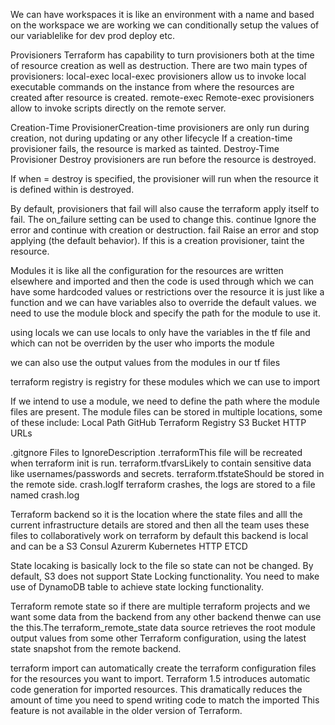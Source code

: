 We can have workspaces it is like an environment with a name and based on the workspace we are working we can conditionally setup the values of our variablelike for dev prod deploy etc.

Provisioners
Terraform has capability to turn provisioners both at the time of resource creation as well as
destruction.
There are two main types of provisioners:
local-exec
local-exec provisioners allow us to invoke local executable commands on the instance from where the resources are created after resource is created.
remote-exec
Remote-exec provisioners allow to invoke scripts directly on the remote server.

Creation-Time ProvisionerCreation-time provisioners are only run during creation,
not during updating or any other lifecycle
If a creation-time provisioner fails, the resource is
marked as tainted.
Destroy-Time Provisioner
Destroy provisioners are run before the resource is
destroyed.

If when = destroy is specified, the provisioner will run when the resource it is defined within is
destroyed.

By default, provisioners that fail will also cause the terraform apply itself to fail.
The on_failure setting can be used to change this.
continue Ignore the error and continue with creation or destruction.
fail Raise an error and stop applying (the default behavior). If this is a
creation provisioner, taint the resource.

Modules
it is like all the configuration for the resources are written elsewhere and imported and then the code is used through which we can have some hardcoded values or restrictions over the resource it is just like a function and we can have variables also to override the default values. we need to use the module block and specify the path for the module to use it.

using locals 
we can use locals to only have the variables in the tf file and which can not be overriden by the user who imports the module

we can also use the output values from the modules in our tf files

terraform registry is registry for these modules which we can use to import 

If we intend to use a module, we need to define the path where the module files are present.
The module files can be stored in multiple locations, some of these include:
Local Path
GitHub
Terraform Registry
S3 Bucket
HTTP URLs

.gitgnore
Files to IgnoreDescription
.terraformThis file will be recreated when terraform init is run.
terraform.tfvarsLikely to contain sensitive data like usernames/passwords and secrets.
terraform.tfstateShould be stored in the remote side.
crash.logIf terraform crashes, the logs are stored to a file named crash.log


Terraform backend
so it is the location where the state files and alll the current infrastructure details are stored and then all the team uses these files to collaboratively work on terraform 
by default this backend is local and can be a 
S3
Consul
Azurerm
Kubernetes
HTTP
ETCD

State locaking is basically lock to the file so state can not be changed.
By default, S3 does not support State Locking functionality.
You need to make use of DynamoDB table to achieve state locking functionality.



Terraform remote state 
so if there are multiple terraform projects and we want some data from the backend from any other backend thenwe can use the this.The terraform_remote_state data source retrieves the root module output values from some
other Terraform configuration, using the latest state snapshot from the remote backend.

terraform import can automatically create the terraform
configuration files for the resources you want to import.
Terraform 1.5 introduces automatic code generation for imported resources.
This dramatically reduces the amount of time you need to spend writing code to
match the imported
This feature is not available in the older version of Terraform.